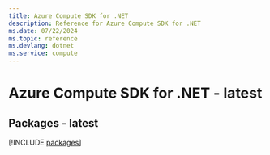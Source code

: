 ```yaml
---
title: Azure Compute SDK for .NET
description: Reference for Azure Compute SDK for .NET
ms.date: 07/22/2024
ms.topic: reference
ms.devlang: dotnet
ms.service: compute
---
```

# Azure Compute SDK for .NET - latest
## Packages - latest
[!INCLUDE [packages](compute-index.md)]